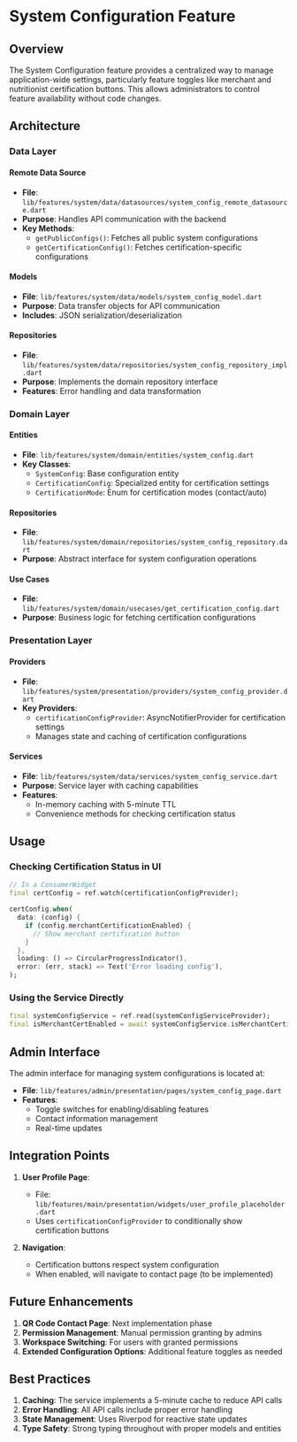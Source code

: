 # System Configuration Feature

## Overview

The System Configuration feature provides a centralized way to manage application-wide settings, particularly feature toggles like merchant and nutritionist certification buttons. This allows administrators to control feature availability without code changes.

## Architecture

### Data Layer

#### Remote Data Source
- **File**: `lib/features/system/data/datasources/system_config_remote_datasource.dart`
- **Purpose**: Handles API communication with the backend
- **Key Methods**:
  - `getPublicConfigs()`: Fetches all public system configurations
  - `getCertificationConfig()`: Fetches certification-specific configurations

#### Models
- **File**: `lib/features/system/data/models/system_config_model.dart`
- **Purpose**: Data transfer objects for API communication
- **Includes**: JSON serialization/deserialization

#### Repositories
- **File**: `lib/features/system/data/repositories/system_config_repository_impl.dart`
- **Purpose**: Implements the domain repository interface
- **Features**: Error handling and data transformation

### Domain Layer

#### Entities
- **File**: `lib/features/system/domain/entities/system_config.dart`
- **Key Classes**:
  - `SystemConfig`: Base configuration entity
  - `CertificationConfig`: Specialized entity for certification settings
  - `CertificationMode`: Enum for certification modes (contact/auto)

#### Repositories
- **File**: `lib/features/system/domain/repositories/system_config_repository.dart`
- **Purpose**: Abstract interface for system configuration operations

#### Use Cases
- **File**: `lib/features/system/domain/usecases/get_certification_config.dart`
- **Purpose**: Business logic for fetching certification configurations

### Presentation Layer

#### Providers
- **File**: `lib/features/system/presentation/providers/system_config_provider.dart`
- **Key Providers**:
  - `certificationConfigProvider`: AsyncNotifierProvider for certification settings
  - Manages state and caching of certification configurations

#### Services
- **File**: `lib/features/system/data/services/system_config_service.dart`
- **Purpose**: Service layer with caching capabilities
- **Features**:
  - In-memory caching with 5-minute TTL
  - Convenience methods for checking certification status

## Usage

### Checking Certification Status in UI

```dart
// In a ConsumerWidget
final certConfig = ref.watch(certificationConfigProvider);

certConfig.when(
  data: (config) {
    if (config.merchantCertificationEnabled) {
      // Show merchant certification button
    }
  },
  loading: () => CircularProgressIndicator(),
  error: (err, stack) => Text('Error loading config'),
);
```

### Using the Service Directly

```dart
final systemConfigService = ref.read(systemConfigServiceProvider);
final isMerchantCertEnabled = await systemConfigService.isMerchantCertificationEnabled();
```

## Admin Interface

The admin interface for managing system configurations is located at:
- **File**: `lib/features/admin/presentation/pages/system_config_page.dart`
- **Features**:
  - Toggle switches for enabling/disabling features
  - Contact information management
  - Real-time updates

## Integration Points

1. **User Profile Page**: 
   - File: `lib/features/main/presentation/widgets/user_profile_placeholder.dart`
   - Uses `certificationConfigProvider` to conditionally show certification buttons

2. **Navigation**:
   - Certification buttons respect system configuration
   - When enabled, will navigate to contact page (to be implemented)

## Future Enhancements

1. **QR Code Contact Page**: Next implementation phase
2. **Permission Management**: Manual permission granting by admins
3. **Workspace Switching**: For users with granted permissions
4. **Extended Configuration Options**: Additional feature toggles as needed

## Best Practices

1. **Caching**: The service implements a 5-minute cache to reduce API calls
2. **Error Handling**: All API calls include proper error handling
3. **State Management**: Uses Riverpod for reactive state updates
4. **Type Safety**: Strong typing throughout with proper models and entities